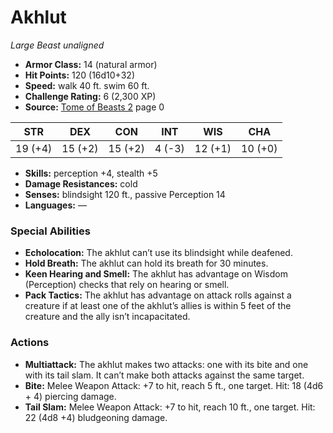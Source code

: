 # Akhlut

*Large* *Beast* *unaligned*

- **Armor Class:** 14 (natural armor)
- **Hit Points:** 120 (16d10+32)
- **Speed:** walk 40 ft. swim 60 ft.
- **Challenge Rating:** 6 (2,300 XP)
- **Source:** [Tome of Beasts 2](https://koboldpress.com/kpstore/product/tome-of-beasts-2-for-5th-edition) page 0

| STR | DEX | CON | INT | WIS | CHA |
| --- | --- | --- | --- | --- | --- |
| 19 (+4) | 15 (+2) | 15 (+2) | 4 (-3) | 12 (+1) | 10 (+0) |

- **Skills:** perception +4, stealth +5
- **Damage Resistances:** cold
- **Senses:** blindsight 120 ft., passive Perception 14
- **Languages:** —
### Special Abilities
- **Echolocation:** The akhlut can’t use its blindsight while deafened.
- **Hold Breath:** The akhlut can hold its breath for 30 minutes.
- **Keen Hearing and Smell:** The akhlut has advantage on Wisdom (Perception) checks that rely on hearing or smell.
- **Pack Tactics:** The akhlut has advantage on attack rolls against a creature if at least one of the akhlut’s allies is within 5 feet of the creature and the ally isn’t incapacitated.
### Actions
- **Multiattack:** The akhlut makes two attacks: one with its bite and one with its tail slam. It can’t make both attacks against the same target.
- **Bite:** Melee Weapon Attack: +7 to hit, reach 5 ft., one target. Hit: 18 (4d6 + 4) piercing damage.
- **Tail Slam:** Melee Weapon Attack: +7 to hit, reach 10 ft., one target. Hit: 22 (4d8 +4) bludgeoning damage.


